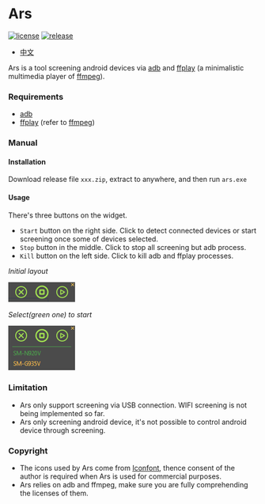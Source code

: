 # Ars
[![license](https://img.shields.io/github/license/zi-l/ars.svg?style=for-the-badge)](https://github.com/zi-l/ars/blob/master/LICENSE)
[![release](https://img.shields.io/github/downloads/zi-l/ars/total.svg?color=green&style=for-the-badge)](https://github.com/zi-l/ars/releases)

- [中文](https://github.com/zi-l/ars/blob/master/README_CN.md)

Ars is a tool screening android devices via [adb](https://developer.android.com/studio/command-line/adb) and [ffplay](https://ffmpeg.org/ffplay.html) (a minimalistic multimedia player of [ffmpeg](https://github.com/FFmpeg/FFmpeg)).


### Requirements
- [adb](https://developer.android.com/studio/command-line/adb)
- [ffplay](https://ffmpeg.org/ffplay.html) (refer to [ffmpeg](https://github.com/FFmpeg/FFmpeg))

### Manual

#### Installation
Download release file `xxx.zip`, extract to anywhere, and then run `ars.exe`

#### Usage
There's three buttons on the widget.

- `Start` button on the right side. Click to detect connected devices or start screening once some of devices selected.
- `Stop` button in the middle. Click to stop all screening but adb process.
- `Kill` button on the left side. Click to kill adb and ffplay processes.

*Initial layout*

[![ars](https://github.com/zi-l/ars/blob/master/docs/image/ars.png)](https://github.com/zi-l/ars/blob/master/docs/image/ars.png)

*Select(green one) to start*

[![select](https://github.com/zi-l/ars/blob/master/docs/image/select.png)](https://github.com/zi-l/ars/blob/master/docs/image/select.png)


### Limitation
- Ars only support screening via USB connection. WIFI screening is not being implemented so far.
- Ars only screening android device, it's not possible to control android device through screening.

### Copyright
- The icons used by Ars come from [Iconfont](https://www.iconfont.cn/), thence consent of the author is required when Ars is used for commercial purposes.
- Ars relies on adb and ffmpeg, make sure you are fully comprehending the licenses of them.
